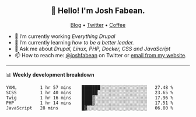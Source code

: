 <h2 align="center">👋 Hello! I'm Josh Fabean.</h2>
<p align="center">
  <a href="https://joshfabean.com">Blog</a> •
  <a href="https://twitter.com/fabean">Twitter</a> •
  <a href="https://www.buymeacoffee.com/LSxne6Yr4">Coffee</a>
</p>

- 🔭 I’m currently working *Everything Drupal*
- 🌱 I’m currently learning *how to be a better leader.*
- 💬 Ask me about *Drupal, Linux, PHP, Docker, CSS and JavaScript*
- 📫 How to reach me: [@joshfabean](https://twitter.com/joshfabean) on Twitter or [email from my website](https://joshfabean.com).

-------

📊 **Weekly development breakdown**
<!--START_SECTION:waka-->
```text
YAML         1 hr 57 mins    ███████░░░░░░░░░░░░░░░░░░   27.48 % 
SCSS         1 hr 40 mins    ██████░░░░░░░░░░░░░░░░░░░   23.65 % 
Twig         1 hr 16 mins    ████▒░░░░░░░░░░░░░░░░░░░░   17.96 % 
PHP          1 hr 14 mins    ████▒░░░░░░░░░░░░░░░░░░░░   17.51 % 
JavaScript   28 mins         █▓░░░░░░░░░░░░░░░░░░░░░░░   06.80 % 
```
<!--END_SECTION:waka-->

<!--
**fabean/fabean** is a ✨ _special_ ✨ repository because its `README.md` (this file) appears on your GitHub profile.

Here are some ideas to get you started:

- 🔭 I’m currently working on ...
- 🌱 I’m currently learning ...
- 👯 I’m looking to collaborate on ...
- 🤔 I’m looking for help with ...
- 💬 Ask me about ...
- 📫 How to reach me: ...
- 😄 Pronouns: ...
- ⚡ Fun fact: ...
-->
